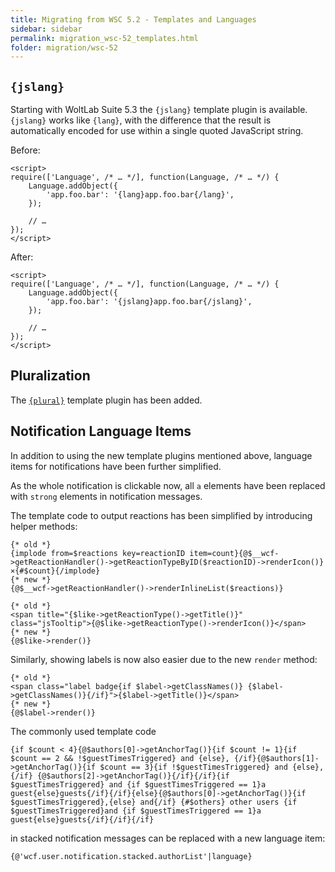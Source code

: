 ```yaml
---
title: Migrating from WSC 5.2 - Templates and Languages
sidebar: sidebar
permalink: migration_wsc-52_templates.html
folder: migration/wsc-52
---
```


## `{jslang}`

Starting with WoltLab Suite 5.3 the `{jslang}` template plugin is available.
`{jslang}` works like `{lang}`, with the difference that the result is automatically encoded for use within a single quoted JavaScript string.

Before:

```smarty
<script>
require(['Language', /* … */], function(Language, /* … */) {
    Language.addObject({
        'app.foo.bar': '{lang}app.foo.bar{/lang}',
    });

    // …
});
</script>
```

After:

```smarty
<script>
require(['Language', /* … */], function(Language, /* … */) {
    Language.addObject({
        'app.foo.bar': '{jslang}app.foo.bar{/jslang}',
    });

    // …
});
</script>
```

## Pluralization

The [`{plural}`](view_template-plugins.html#53-plural) template plugin has been added.

## Notification Language Items

In addition to using the new template plugins mentioned above, language items for notifications have been further simplified.

As the whole notification is clickable now, all `a` elements have been replaced with `strong` elements in notification messages.

The template code to output reactions has been simplified by introducing helper methods:

```smarty
{* old *}
{implode from=$reactions key=reactionID item=count}{@$__wcf->getReactionHandler()->getReactionTypeByID($reactionID)->renderIcon()}×{#$count}{/implode}
{* new *}
{@$__wcf->getReactionHandler()->renderInlineList($reactions)}

{* old *}
<span title="{$like->getReactionType()->getTitle()}" class="jsTooltip">{@$like->getReactionType()->renderIcon()}</span>
{* new *}
{@$like->render()}
```

Similarly, showing labels is now also easier due to the new `render` method:

```smarty
{* old *}
<span class="label badge{if $label->getClassNames()} {$label->getClassNames()}{/if}">{$label->getTitle()}</span>
{* new *}
{@$label->render()}
```

The commonly used template code

```smarty
{if $count < 4}{@$authors[0]->getAnchorTag()}{if $count != 1}{if $count == 2 && !$guestTimesTriggered} and {else}, {/if}{@$authors[1]->getAnchorTag()}{if $count == 3}{if !$guestTimesTriggered} and {else}, {/if} {@$authors[2]->getAnchorTag()}{/if}{/if}{if $guestTimesTriggered} and {if $guestTimesTriggered == 1}a guest{else}guests{/if}{/if}{else}{@$authors[0]->getAnchorTag()}{if $guestTimesTriggered},{else} and{/if} {#$others} other users {if $guestTimesTriggered}and {if $guestTimesTriggered == 1}a guest{else}guests{/if}{/if}{/if}
```

in stacked notification messages can be replaced with a new language item:

```smarty
{@'wcf.user.notification.stacked.authorList'|language}
```
